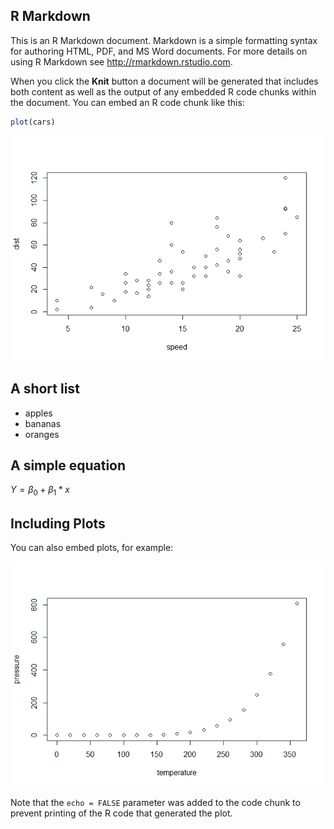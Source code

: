 ## R Markdown

This is an R Markdown document. Markdown is a simple formatting syntax
for authoring HTML, PDF, and MS Word documents. For more details on
using R Markdown see <http://rmarkdown.rstudio.com>.

When you click the **Knit** button a document will be generated that
includes both content as well as the output of any embedded R code
chunks within the document. You can embed an R code chunk like this:

``` r
plot(cars)
```

![](index_files/figure-markdown_github/cars-1.png)

## A short list

-   apples
-   bananas
-   oranges

## A simple equation

*Y* = *β*<sub>0</sub> + *β*<sub>1</sub> \* *x*

## Including Plots

You can also embed plots, for example:

![](index_files/figure-markdown_github/pressure-1.png)

Note that the `echo = FALSE` parameter was added to the code chunk to
prevent printing of the R code that generated the plot.
